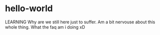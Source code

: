 # hello-world
LEARNING
Why are we still here just to suffer.
Am a bit nervouse about this whole thing.
What the faq am i doing xD
